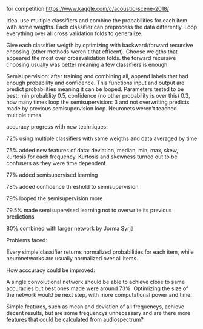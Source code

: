 for competition https://www.kaggle.com/c/acoustic-scene-2018/

Idea: use multiple classifiers and combine the probabilities for each item with some weigths. Each classifier can preprocess the data differently. Loop everything over all cross validation folds to generalize.

Give each classifier weigth by optimizing with backward/forward recursive choosing (other methods weren't that efficent). Choose weigths that appeared the most over crossvalidation folds. the forward recursive choosing usually was better meaning a few classifiers is enough.

Semisupervision: after training and combining all, append labels that had enough probability and confidence. This functions input and output are predict probabilities meaning it can be looped. Parameters tested to be best: min probablity 0.5, confidence (no other probability is over this) 0.3, how many times loop the semisupervision: 3 and not overwriting predicts made by previous semisupervision loop. Neuronets weren't teached multiple times.

accuracy progress with new techniques:

72% using multiple classifiers with same weigths and data averaged by time

75% added new features of data: deviation, median, min, max, skew, kurtosis for each frequency. Kurtosis and skewness turned out to be confusers as they were time dependent.

77% added semisupervised learning

78% added confidence threshold to semisupervision

79% looped the semisupervision more

79.5% made semisupervised learning not to overwrite its previous predictions

80% combined with larger network by Jorma Syrjä

Problems faced: 

Every simple classifier returns normalized probabilities for each item, while neuronetworks are usually normalized over all items.

How acccuracy could be improved:

A single convolutional network should be able to achieve close to same accuracies but best ones made were around 73%. Optimizing the size of the network would be next step, with more computational power and time.

Simple features, such as mean and deviation of all frequencys, achieve decent results, but are some frequencys unnecessary and are there more features that could be calculated from audiospectrum?



